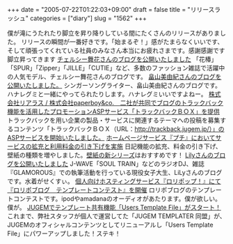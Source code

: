 +++
date = "2005-07-22T01:22:03+09:00"
draft = false
title = "リリースラッシュ"
categories = ["diary"]
slug = "1562"
+++

僕が滝にうたれたり脚立を昇り降りしている間にたくさんのリリースがありました。
リリースの瞬間が一番好きです。「始まるぞ！」感がたまらなくいいです、そして頑張ってくれている社員のみなさん本当にお疲れさまです。感謝感謝です脚立昇ってきます
<a href="http://paperboy.co.jp/articles/00000067.html" target="_blank">チェルシー舞花さんのブログを公開いたしました</a>
「花椿」「SPUR」「Zipper」「JILLE」「CUTIE」など、多数のファッション雑誌で活躍中の人気モデル、チェルシー舞花さんのブログです。
<a href="http://paperboy.co.jp/articles/00000069.html" target="_blank">畠山美由紀さんのブログを公開いたしました。</a>
シンガーソングライター、畠山美由紀さんのブログです。ハナレグミと一緒にやってられたりします。ハナレグミいいですよねー。
<a href="http://paperboy.co.jp/articles/00000066.html" target="_blank">株式会社リアラス / 株式会社paperboy&co.　二社が共同でブログのトラックバック機能を活用したプロモーションASPサービス「トラックバックＢＯＸ」を提供</a>
トラックバックを用い企業の製品・サービスに関連するテーマへの投稿を募集するコンテンツ「トラックバックＢＯＸ（URL：http://trackback.jugem.jp/）」のASPサービスを開始いたしました。
<a href="http://paperboy.co.jp/articles/00000070.html" target="_blank">ホームページサービス『プチ』においてサービスの拡充と利用料金の引き下げを実施</a>
日記機能の拡充、料金の引き下げ、壁紙の種類を増やしました。<a href="http://www.petit.cc/shop_wallpaper/" target="_blank">壁紙の新シリーズ</a>はおすすめです！
<a href="http://paperboy.co.jp/articles/00000072.html" target="_blank">Lilyさんのブログを公開いたしました</a>
J-WAVE「SOUL TRAIN」などのラジオDJ、雑誌『GLAMOROUS』での執筆活動を行っている現役女子大生、LiLyさんのブログです。水着がせくすぃ。
<a href="http://paperboy.co.jp/articles/00000071.html" target="_blank">個人向けホスティングサービス『ロリポップ！』にて『ロリポブログ　テンプレートコンテスト』を開催</a>
ロリポブログのテンプレートコンテストです。ipodやamadanaのオーディオがあたります。僕が欲しい。僕が。
<a href="http://jugem.jp/utf/" target="_blank">JUGEMでテンプレート共有機能「Users Template File」がスタート！</a>
これまで、弊社スタッフが個人で運営してた「JUGEM TEMPLATER 同盟」が、JUGEMのオフィシャルコンテンツとしてリニューアルし「Users Template File」にパワーアップしました！ステキ！
